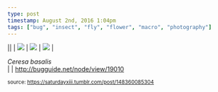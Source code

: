 ```yaml
---
type: post
timestamp: August 2nd, 2016 1:04pm
tags: ["bug", "insect", "fly", "flower", "macro", "photography"]
---
```


||  | <img src="https://saturdayxiii.github.io/media/148360085304_1.jpg"/> | <img src="https://saturdayxiii.github.io/media/148360085304_2.jpg"/> | <img src="https://saturdayxiii.github.io/media/148360085304_3.jpg"/> |

<i>Ceresa basalis</i><br/> |  |
<a href="http://bugguide.net/node/view/19010" target="_blank">http://bugguide.net/node/view/19010</a>
 
  
<small>source: https://saturdayxiii.tumblr.com/post/148360085304</small>